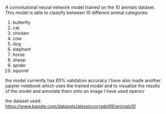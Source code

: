 A convolutional neural network model trained on the 10 animals dataset.
This model is able to classify between 10 different animal categories
1) butterfly
2) cat
3) chicken
4) cow
5) dog
6) elephant
7) horse
8) sheep
9) spider
10) squirrel

the model currently has 65% validation accuracy
I have also made another jupyter notebook which uses the trained model and to visualize the results of the model and annotate them onto an image I have used opencv

the dataset used: https://www.kaggle.com/datasets/alessiocorrado99/animals10

